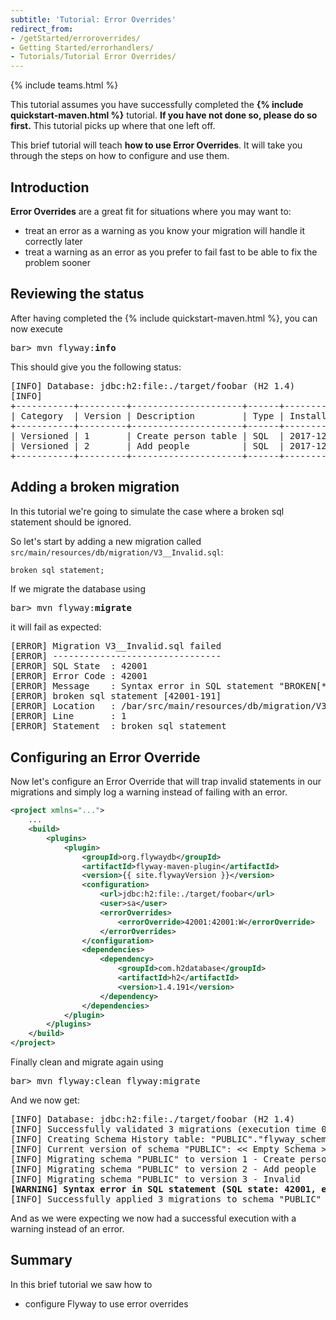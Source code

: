 ```yaml
---
subtitle: 'Tutorial: Error Overrides'
redirect_from:
- /getStarted/erroroverrides/
- Getting Started/errorhandlers/
- Tutorials/Tutorial Error Overrides/
---
```


{% include teams.html %}

This tutorial assumes you have successfully completed the **{% include quickstart-maven.html %}**
tutorial. **If you have not done so, please do so first.** This tutorial picks up where that one left off.

This brief tutorial will teach **how to use Error Overrides**. It will take you through the
steps on how to configure and use them.

## Introduction

**Error Overrides** are a great fit for situations where you may want to:
- treat an error as a warning as you know your migration will handle it correctly later
- treat a warning as an error as you prefer to fail fast to be able to fix the problem sooner

## Reviewing the status

After having completed the {% include quickstart-maven.html %}, you can now execute

<pre class="console"><span>bar&gt;</span> mvn flyway:<strong>info</strong></pre>

This should give you the following status:

<pre class="console">[INFO] Database: jdbc:h2:file:./target/foobar (H2 1.4)
[INFO]
+-----------+---------+---------------------+------+---------------------+---------+
| Category  | Version | Description         | Type | Installed On        | State   |
+-----------+---------+---------------------+------+---------------------+---------+
| Versioned | 1       | Create person table | SQL  | 2017-12-22 15:26:39 | Success |
| Versioned | 2       | Add people          | SQL  | 2017-12-22 15:28:17 | Success |
+-----------+---------+---------------------+------+---------------------+---------+</pre>

## Adding a broken migration

In this tutorial we're going to simulate the case where a broken sql statement should be ignored.

So let's start by adding a new migration called `src/main/resources/db/migration/V3__Invalid.sql`:
```sql
broken sql statement;
```

If we migrate the database using
<pre class="console"><span>bar&gt;</span> mvn flyway:<strong>migrate</strong></pre> 
 
it will fail as expected:
<pre class="console">[ERROR] Migration V3__Invalid.sql failed
[ERROR] --------------------------------
[ERROR] SQL State  : 42001
[ERROR] Error Code : 42001
[ERROR] Message    : Syntax error in SQL statement "BROKEN[*] SQL STATEMENT "; expected "BACKUP, BEGIN, {"; SQL statement:
[ERROR] broken sql statement [42001-191]
[ERROR] Location   : /bar/src/main/resources/db/migration/V3__Invalid.sql (/bar/src/main/resources/db/migration/V3__Invalid.sql)
[ERROR] Line       : 1
[ERROR] Statement  : broken sql statement</pre> 

## Configuring an Error Override

Now let's configure an Error Override that will trap invalid statements in our migrations and simply log a warning 
instead of failing with an error.

```xml
<project xmlns="...">
    ...
    <build>
        <plugins>
            <plugin>
                <groupId>org.flywaydb</groupId>
                <artifactId>flyway-maven-plugin</artifactId>
                <version>{{ site.flywayVersion }}</version>
                <configuration>
                    <url>jdbc:h2:file:./target/foobar</url>
                    <user>sa</user>
                    <errorOverrides>
                        <errorOverride>42001:42001:W</errorOverride>
                    </errorOverrides>
                </configuration>
                <dependencies>
                    <dependency>
                        <groupId>com.h2database</groupId>
                        <artifactId>h2</artifactId>
                        <version>1.4.191</version>
                    </dependency>
                </dependencies>
            </plugin>
        </plugins>
    </build>
</project>
```

Finally clean and migrate again using
<pre class="console"><span>bar&gt;</span> mvn flyway:clean flyway:migrate</pre>

And we now get:

<pre class="console">[INFO] Database: jdbc:h2:file:./target/foobar (H2 1.4)
[INFO] Successfully validated 3 migrations (execution time 00:00.007s)
[INFO] Creating Schema History table: "PUBLIC"."flyway_schema_history"
[INFO] Current version of schema "PUBLIC": << Empty Schema >>
[INFO] Migrating schema "PUBLIC" to version 1 - Create person table
[INFO] Migrating schema "PUBLIC" to version 2 - Add people
[INFO] Migrating schema "PUBLIC" to version 3 - Invalid
<strong>[WARNING] Syntax error in SQL statement (SQL state: 42001, error code: 42001)</strong>
[INFO] Successfully applied 3 migrations to schema "PUBLIC" (execution time 00:00.039s)</pre>

And as we were expecting we now had a successful execution with a warning instead of an error.

## Summary

In this brief tutorial we saw how to
- configure Flyway to use error overrides
